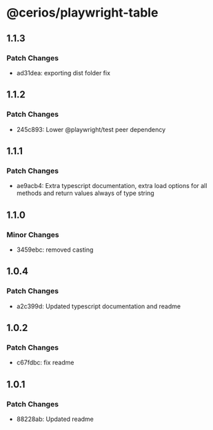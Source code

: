 # @cerios/playwright-table

## 1.1.3

### Patch Changes

- ad31dea: exporting dist folder fix

## 1.1.2

### Patch Changes

- 245c893: Lower @playwright/test peer dependency

## 1.1.1

### Patch Changes

- ae9acb4: Extra typescript documentation, extra load options for all methods and return values always of type string

## 1.1.0

### Minor Changes

- 3459ebc: removed casting

## 1.0.4

### Patch Changes

- a2c399d: Updated typescript documentation and readme

## 1.0.2

### Patch Changes

- c67fdbc: fix readme

## 1.0.1

### Patch Changes

- 88228ab: Updated readme
